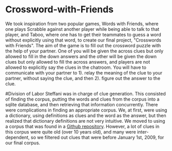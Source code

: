 # Crossword-with-Friends
We took inspiration from two popular games, Words with Friends, where one plays Scrabble against another player while being able to talk to that player, and Taboo, where one has to get their teammates to guess a word without explicitly using that word, to create our final project, "Crosswords with Friends". The aim of the game is to fill out the crossword puzzle with the help of your partner. One of you will be given the across clues but only allowed to fill in the down answers and the other will be given the down clues but only allowed to fill the across answers, and players are not allowed to explicitly say the clues in the chatroom. You will have to communicate with your partner to 1). relay the meaning of the clue to your partner, without saying the clue, and then 2). figure out the answer to the clue. 

#Division of Labor
Steffani was in charge of clue generation. This consisted of finding the corpus, putting the words and clues from the corpus into a sqlite database, and then retrieving that information concurrently. There were complications in finding an appropriate corpus. We, at first, were using a dictionary, using definitions as clues and the word as the answer, but then realized that dictionary definitions are not very intuitive. We moved to using a corpus that was found in a <a href='https://github.com/donohoe/nyt-crossword'>Github repository</a>. However, a lot of clues in this corpus were quite old (over 10 years old), and many were inter-dependent, so we filtered out clues that were before January 1st, 2009, for our final corpus.
